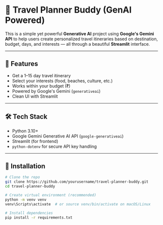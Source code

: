 # 🧳 Travel Planner Buddy (GenAI Powered)

This is a simple yet powerful **Generative AI** project using **Google's Gemini API** to help users create personalized travel itineraries based on destination, budget, days, and interests — all through a beautiful **Streamlit** interface.

---

## 🚀 Features
- Get a 1–15 day travel itinerary
- Select your interests (food, beaches, culture, etc.)
- Works within your budget (₹)
- Powered by Google's Gemini (`generativeai`)
- Clean UI with Streamlit

---

## 🛠️ Tech Stack
- Python 3.10+
- Google Gemini Generative AI API (`google-generativeai`)
- Streamlit (for frontend)
- `python-dotenv` for secure API key handling

---

## 🔧 Installation

```bash
# Clone the repo
git clone https://github.com/yourusername/travel-planner-buddy.git
cd travel-planner-buddy

# Create virtual environment (recommended)
python -m venv venv
venv\Scripts\activate  # or source venv/bin/activate on macOS/Linux

# Install dependencies
pip install -r requirements.txt
